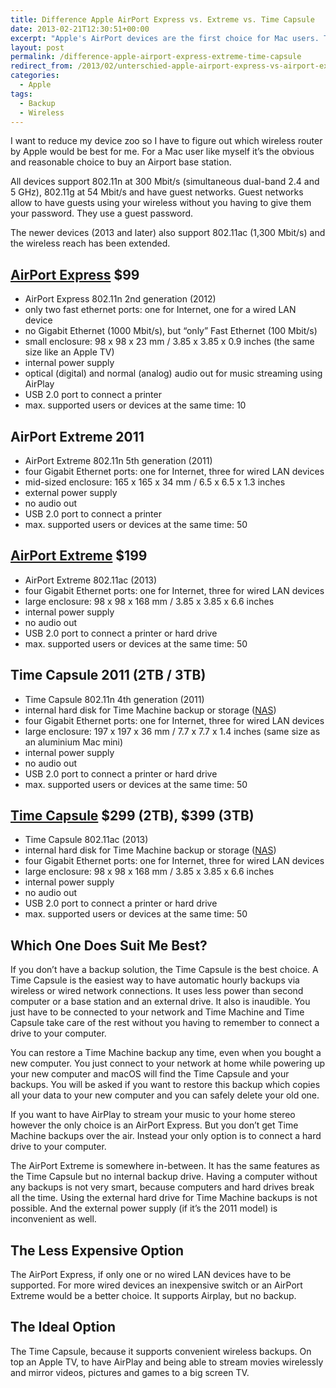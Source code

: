 ```yaml
---
title: Difference Apple AirPort Express vs. Extreme vs. Time Capsule
date: 2013-02-21T12:30:51+00:00
excerpt: "Apple's AirPort devices are the first choice for Mac users. These are the differences."
layout: post
permalink: /difference-apple-airport-express-extreme-time-capsule
redirect_from: /2013/02/unterschied-apple-airport-express-vs-airport-extreme-vs-time-capsule/
categories:
  - Apple
tags:
  - Backup
  - Wireless
---
```

I want to reduce my device zoo so I have to figure out which wireless router by Apple would be best for me. For a Mac user like myself it’s the obvious and reasonable choice to buy an Airport base station.

All devices support 802.11n at 300 Mbit/s (simultaneous dual-band 2.4 and 5 GHz), 802.11g at 54 Mbit/s and have guest networks. Guest networks allow to have guests using your wireless without you having to give them your password. They use a guest password.

The newer devices (2013 and later) also support 802.11ac (1,300 Mbit/s) and the wireless reach has been extended.

## [AirPort Express](https://www.apple.com/airport-express/) $99

  * AirPort Express 802.11n 2nd generation (2012)
  * only two fast ethernet ports: one for Internet, one for a wired LAN device
  * no Gigabit Ethernet (1000 Mbit/s), but “only” Fast Ethernet (100 Mbit/s)
  * small enclosure: 98 x 98 x 23 mm / 3.85 x 3.85 x 0.9 inches (the same size like an Apple TV)
  * internal power supply
  * optical (digital) and normal (analog) audio out for music streaming using AirPlay
  * USB 2.0 port to connect a printer
  * max. supported users or devices at the same time: 10

## AirPort Extreme 2011

  * AirPort Extreme 802.11n 5th generation (2011)
  * four Gigabit Ethernet ports: one for Internet, three for wired LAN devices
  * mid-sized enclosure: 165 x 165 x 34 mm / 6.5 x 6.5 x 1.3 inches
  * external power supply
  * no audio out
  * USB 2.0 port to connect a printer
  * max. supported users or devices at the same time: 50

## [AirPort Extreme](https://www.apple.com/airport-extreme/) $199

  * AirPort Extreme 802.11ac (2013)
  * four Gigabit Ethernet ports: one for Internet, three for wired LAN devices
  * large enclosure: 98 x 98 x 168 mm / 3.85 x 3.85 x 6.6 inches
  * internal power supply
  * no audio out
  * USB 2.0 port to connect a printer or hard drive
  * max. supported users or devices at the same time: 50

## Time Capsule 2011 (2TB / 3TB)

  * Time Capsule 802.11n 4th generation (2011)
  * internal hard disk for Time Machine backup or storage ([NAS](https://en.wikipedia.org/wiki/Network-attached_storage))
  * four Gigabit Ethernet ports: one for Internet, three for wired LAN devices
  * large enclosure: 197 x 197 x 36 mm / 7.7 x 7.7 x 1.4 inches (same size as an aluminium Mac mini)
  * internal power supply
  * no audio out
  * USB 2.0 port to connect a printer or hard drive
  * max. supported users or devices at the same time: 50

## [Time Capsule](https://www.apple.com/airport-time-capsule/) $299 (2TB), $399 (3TB)

  * Time Capsule 802.11ac (2013)
  * internal hard disk for Time Machine backup or storage ([NAS](https://en.wikipedia.org/wiki/Network-attached_storage))
  * four Gigabit Ethernet ports: one for Internet, three for wired LAN devices
  * large enclosure: 98 x 98 x 168 mm / 3.85 x 3.85 x 6.6 inches
  * internal power supply
  * no audio out
  * USB 2.0 port to connect a printer or hard drive
  * max. supported users or devices at the same time: 50

## Which One Does Suit Me Best?

If you don’t have a backup solution, the Time Capsule is the best choice. A Time Capsule is the easiest way to have automatic hourly backups via wireless or wired network connections. It uses less power than second computer or a base station and an external drive. It also is inaudible. You just have to be connected to your network and Time Machine and Time Capsule take care of the rest without you having to remember to connect a drive to your computer.

You can restore a Time Machine backup any time, even when you bought a new computer. You just connect to your network at home while powering up your new computer and macOS will find the Time Capsule and your backups. You will be asked if you want to restore this backup which copies all your data to your new computer and you can safely delete your old one.

If you want to have AirPlay to stream your music to your home stereo however the only choice is an AirPort Express. But you don’t get Time Machine backups over the air. Instead your only option is to connect a hard drive to your computer.

The AirPort Extreme is somewhere in-between. It has the same features as the Time Capsule but no internal backup drive. Having a computer without any backups is not very smart, because computers and hard drives break all the time. Using the external hard drive for Time Machine backups is not possible. And the external power supply (if it’s the 2011 model) is inconvenient as well.

## The Less Expensive Option

The AirPort Express, if only one or no wired LAN devices have to be supported. For more wired devices an inexpensive switch or an AirPort Extreme would be a better choice. It supports Airplay, but no backup.

## The Ideal Option

The Time Capsule, because it supports convenient wireless backups. On top an Apple TV, to have AirPlay and being able to stream movies wirelessly and mirror videos, pictures and games to a big screen TV.